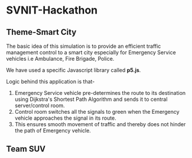# SVNIT-Hackathon
## Theme-Smart City

The basic idea of this simulation is to provide an efficient traffic management control to a smart city especially for Emergency Service vehicles i.e Ambulance, Fire Brigade, Police.  
  
We have used a specific Javascript library called __p5.js__.  
  
Logic behind this application is that-  
1. Emergency Service vehicle pre-determines the route to its destination using Dijkstra's Shortest Path Algorithm and sends it to central server/control room.  
2. Control room switches all the signals to green when the Emergency vehicle approaches the signal in its route.  
3. This ensures smooth movement of traffic and thereby does not hinder the path of Emergency vehicle.





## Team SUV
